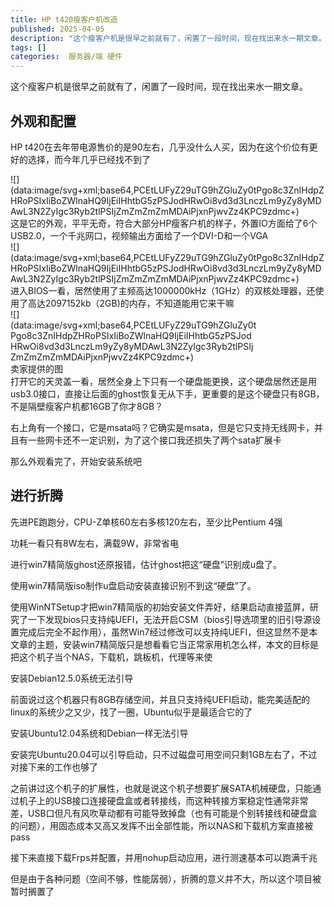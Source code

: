 ```yaml
---
title: HP t420瘦客户机改造
published: 2025-04-05
description: "这个瘦客户机是很早之前就有了，闲置了一段时间，现在找出来水一期文章。 外观和配置 HP t420在去年带电源售价的是90左右，几乎没什么人买，因为在这个价位有更好的选择，而今年几乎已经找不到了 这是它 [&hellip;]"
tags: []
categories:  服务器/端 硬件
---
```

这个瘦客户机是很早之前就有了，闲置了一段时间，现在找出来水一期文章。

外观和配置
-----

HP t420在去年带电源售价的是90左右，几乎没什么人买，因为在这个价位有更好的选择，而今年几乎已经找不到了

<div class="fancybox-wrapper lazyload-container-unload" data-fancybox="post-images" href="https://emnasop.cn/wp-content/uploads/2025/04/IMG_20250405_234529-225x300.jpg">![](data:image/svg+xml;base64,PCEtLUFyZ29uTG9hZGluZy0tPgo8c3ZnIHdpZHRoPSIxIiBoZWlnaHQ9IjEiIHhtbG5zPSJodHRwOi8vd3d3LnczLm9yZy8yMDAwL3N2ZyIgc3Ryb2tlPSIjZmZmZmZmMDAiPjxnPjwvZz4KPC9zdmc+)</div>这是它的外观，平平无奇，符合大部分HP瘦客户机的样子，外置IO方面给了6个USB2.0，一个千兆网口，视频输出方面给了一个DVI-D和一个VGA

<div class="fancybox-wrapper lazyload-container-unload" data-fancybox="post-images" href="https://emnasop.cn/wp-content/uploads/2025/04/IMG_20250121_214014-300x225.jpg">![](data:image/svg+xml;base64,PCEtLUFyZ29uTG9hZGluZy0tPgo8c3ZnIHdpZHRoPSIxIiBoZWlnaHQ9IjEiIHhtbG5zPSJodHRwOi8vd3d3LnczLm9yZy8yMDAwL3N2ZyIgc3Ryb2tlPSIjZmZmZmZmMDAiPjxnPjwvZz4KPC9zdmc+)</div>进入BIOS一看，居然使用了主频高达1000000kHz（1GHz）的双核处理器，还使用了高达2097152kb（2GB)的内存，不知道能用它来干嘛

<div class="wp-caption alignnone" id="attachment_104" style="width: 396px"><div class="fancybox-wrapper lazyload-container-unload" data-fancybox="post-images" href="https://emnasop.cn/wp-content/uploads/2025/04/cgi-bin_mmwebwx-bin_webwxgetmsgimg__MsgID629167294948927129skey@crypt_7f3be9dc_b79c2a772d0ea9d801968bf869cf2c74mmweb_appidwx_webfilehelper-247x300.jpg">![](data:image/svg+xml;base64,PCEtLUFyZ29uTG9hZGluZy0tPgo8c3ZnIHdpZHRoPSIxIiBoZWlnaHQ9IjEiIHhtbG5zPSJodHRwOi8vd3d3LnczLm9yZy8yMDAwL3N2ZyIgc3Ryb2tlPSIjZmZmZmZmMDAiPjxnPjwvZz4KPC9zdmc+)</div>卖家提供的图

</div>打开它的天灵盖一看，居然全身上下只有一个硬盘能更换，这个硬盘居然还是用usb3.0接口，直接让后面的ghost恢复无从下手，更重要的是这个硬盘只有8GB，不是隔壁瘦客户机都16GB了你才8GB？

右上角有一个接口，它是msata吗？它确实是msata，但是它只支持无线网卡，并且有一些网卡还不一定识别，为了这个接口我还损失了两个sata扩展卡

那么外观看完了，开始安装系统吧

进行折腾
----

先进PE跑跑分，CPU-Z单核60左右多核120左右，至少比Pentium 4强

功耗一看只有8W左右，满载9W，非常省电

进行win7精简版ghost还原报错，估计ghost把这“硬盘”识别成u盘了。

使用win7精简版iso制作u盘启动安装直接识别不到这“硬盘”了。

使用WinNTSetup才把win7精简版的初始安装文件弄好，结果启动直接蓝屏，研究了一下发现bios只支持纯UEFI，无法开启CSM（bios引导选项里的旧引导源设置完成后完全不起作用），虽然Win7经过修改可以支持纯UEFI，但这显然不是本文章的主题，安装win7精简版只是想看看它当正常家用机怎么样，本文的目标是把这个机子当个NAS，下载机，跳板机，代理等来使

安装Debian12.5.0系统无法引导

前面说过这个机器只有8GB存储空间，并且只支持纯UEFI启动，能完美适配的linux的系统少之又少，找了一圈，Ubuntu似乎是最适合它的了

安装Ubuntu12.04系统和Debian一样无法引导

安装完Ubuntu20.04可以引导启动，只不过磁盘可用空间只剩1GB左右了，不过对接下来的工作也够了

之前讲过这个机子的扩展性，也就是说这个机子想要扩展SATA机械硬盘，只能通过机子上的USB接口连接硬盘盒或者转接线，而这种转接方案稳定性通常非常差，USB口但凡有风吹草动都有可能导致掉盘（也有可能是个别转接线和硬盘盒的问题），用固态成本又高又发挥不出全部性能，所以NAS和下载机方案直接被pass

接下来直接下载Frps并配置，并用nohup启动应用，进行测速基本可以跑满千兆

但是由于各种问题（空间不够，性能孱弱），折腾的意义并不大，所以这个项目被暂时搁置了